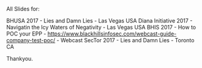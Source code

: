 All Slides for:

  BHUSA 2017 - Lies and Damn Lies - Las Vegas USA
  Diana Initiative 2017 - Navigatin the Icy Waters of Negativity - Las Vegas USA
  BHIS 2017 - How to POC your EPP - https://www.blackhillsinfosec.com/webcast-guide-company-test-poc/ - Webcast
  SecTor 2017 - Lies and Damn Lies - Toronto CA

Thankyou.
